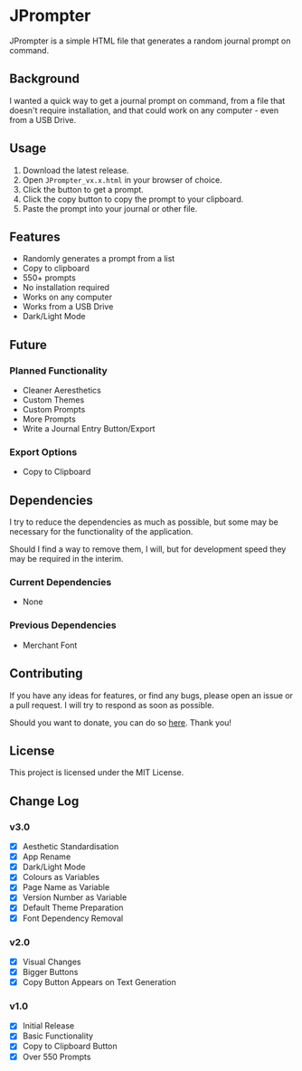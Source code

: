 # JPrompter
JPrompter is a simple HTML file that generates a random journal prompt on command.

## Background
I wanted a quick way to get a journal prompt on command, from a file that doesn't require installation, and that could work on any computer - even from a USB Drive.

## Usage
1. Download the latest release.
2. Open `JPrompter_vx.x.html` in your browser of choice.
3. Click the button to get a prompt.
4. Click the copy button to copy the prompt to your clipboard.
5. Paste the prompt into your journal or other file.

## Features
- Randomly generates a prompt from a list
- Copy to clipboard
- 550+ prompts
- No installation required
- Works on any computer
- Works from a USB Drive
- Dark/Light Mode

## Future
### Planned Functionality
- Cleaner Aeresthetics
- Custom Themes
- Custom Prompts
- More Prompts
- Write a Journal Entry Button/Export

### Export Options
- Copy to Clipboard

## Dependencies
I try to reduce the dependencies as much as possible, but some may be necessary for the functionality of the application.

Should I find a way to remove them, I will, but for development speed they may be required in the interim.

### Current Dependencies
- None

### Previous Dependencies
- Merchant Font

## Contributing
If you have any ideas for features, or find any bugs, please open an issue or a pull request. I will try to respond as soon as possible.

Should you want to donate, you can do so [here](https://www.buymeacoffee.com/caddickbrown).
Thank you!

## License
This project is licensed under the MIT License.

## Change Log
### v3.0
- [x] Aesthetic Standardisation
- [x] App Rename
- [x] Dark/Light Mode
- [x] Colours as Variables
- [x] Page Name as Variable
- [x] Version Number as Variable
- [x] Default Theme Preparation
- [x] Font Dependency Removal

### v2.0
- [x] Visual Changes
- [x] Bigger Buttons
- [x] Copy Button Appears on Text Generation

### v1.0
- [x] Initial Release
- [x] Basic Functionality
- [x] Copy to Clipboard Button
- [x] Over 550 Prompts
